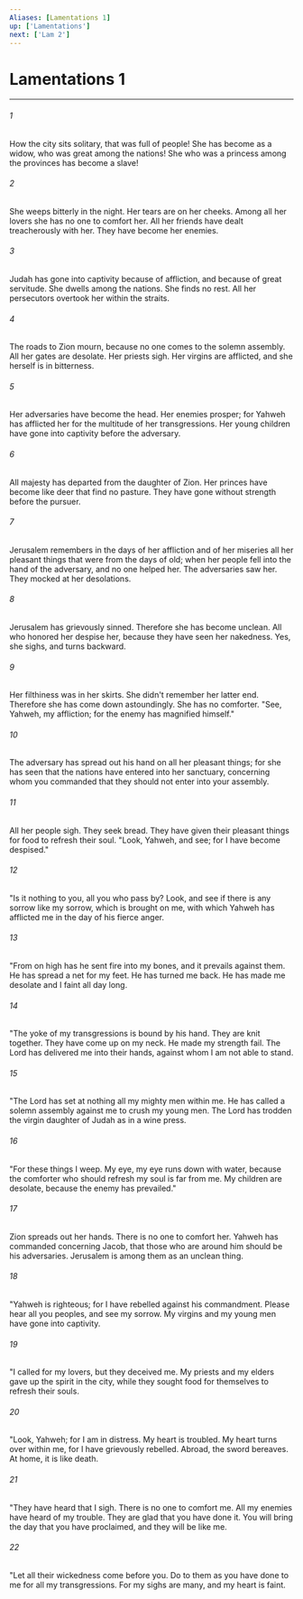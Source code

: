 ```yaml
---
Aliases: [Lamentations 1]
up: ['Lamentations']
next: ['Lam 2']
---
```

# Lamentations 1
***





###### 1 

How the city sits solitary, that was full of people! She has become as a widow, who was great among the nations! She who was a princess among the provinces has become a slave! 



###### 2 

She weeps bitterly in the night. Her tears are on her cheeks. Among all her lovers she has no one to comfort her. All her friends have dealt treacherously with her. They have become her enemies. 



###### 3 

Judah has gone into captivity because of affliction, and because of great servitude. She dwells among the nations. She finds no rest. All her persecutors overtook her within the straits. 



###### 4 

The roads to Zion mourn, because no one comes to the solemn assembly. All her gates are desolate. Her priests sigh. Her virgins are afflicted, and she herself is in bitterness. 



###### 5 

Her adversaries have become the head. Her enemies prosper; for Yahweh has afflicted her for the multitude of her transgressions. Her young children have gone into captivity before the adversary. 



###### 6 

All majesty has departed from the daughter of Zion. Her princes have become like deer that find no pasture. They have gone without strength before the pursuer. 



###### 7 

Jerusalem remembers in the days of her affliction and of her miseries all her pleasant things that were from the days of old; when her people fell into the hand of the adversary, and no one helped her. The adversaries saw her. They mocked at her desolations. 



###### 8 

Jerusalem has grievously sinned. Therefore she has become unclean. All who honored her despise her, because they have seen her nakedness. Yes, she sighs, and turns backward. 



###### 9 

Her filthiness was in her skirts. She didn't remember her latter end. Therefore she has come down astoundingly. She has no comforter. "See, Yahweh, my affliction; for the enemy has magnified himself." 



###### 10 

The adversary has spread out his hand on all her pleasant things; for she has seen that the nations have entered into her sanctuary, concerning whom you commanded that they should not enter into your assembly. 



###### 11 

All her people sigh. They seek bread. They have given their pleasant things for food to refresh their soul. "Look, Yahweh, and see; for I have become despised." 



###### 12 

"Is it nothing to you, all you who pass by? Look, and see if there is any sorrow like my sorrow, which is brought on me, with which Yahweh has afflicted me in the day of his fierce anger. 



###### 13 

"From on high has he sent fire into my bones, and it prevails against them. He has spread a net for my feet. He has turned me back. He has made me desolate and I faint all day long. 



###### 14 

"The yoke of my transgressions is bound by his hand. They are knit together. They have come up on my neck. He made my strength fail. The Lord has delivered me into their hands, against whom I am not able to stand. 



###### 15 

"The Lord has set at nothing all my mighty men within me. He has called a solemn assembly against me to crush my young men. The Lord has trodden the virgin daughter of Judah as in a wine press. 



###### 16 

"For these things I weep. My eye, my eye runs down with water, because the comforter who should refresh my soul is far from me. My children are desolate, because the enemy has prevailed." 



###### 17 

Zion spreads out her hands. There is no one to comfort her. Yahweh has commanded concerning Jacob, that those who are around him should be his adversaries. Jerusalem is among them as an unclean thing. 



###### 18 

"Yahweh is righteous; for I have rebelled against his commandment. Please hear all you peoples, and see my sorrow. My virgins and my young men have gone into captivity. 



###### 19 

"I called for my lovers, but they deceived me. My priests and my elders gave up the spirit in the city, while they sought food for themselves to refresh their souls. 



###### 20 

"Look, Yahweh; for I am in distress. My heart is troubled. My heart turns over within me, for I have grievously rebelled. Abroad, the sword bereaves. At home, it is like death. 



###### 21 

"They have heard that I sigh. There is no one to comfort me. All my enemies have heard of my trouble. They are glad that you have done it. You will bring the day that you have proclaimed, and they will be like me. 



###### 22 

"Let all their wickedness come before you. Do to them as you have done to me for all my transgressions. For my sighs are many, and my heart is faint.
